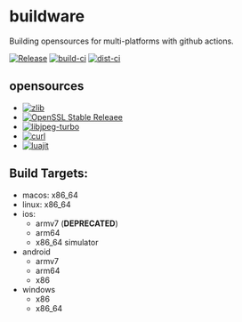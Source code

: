 # buildware
Building opensources for multi-platforms with github actions.
  
[![Release](https://img.shields.io/github/v/release/axis-project/buildware?include_prereleases&label=release)](../../releases/latest)
[![build-ci](https://github.com/axis-project/buildware/actions/workflows/build-ci.yml/badge.svg)](https://github.com/axis-project/buildware/actions/workflows/build-ci.yml)
[![dist-ci](https://github.com/axis-project/buildware/actions/workflows/dist-ci.yml/badge.svg)](https://github.com/axis-project/buildware/actions/workflows/dist-ci.yml)

## opensources
- [![zlib](https://img.shields.io/badge/zlib-1.2.12-green.svg)](https://github.com/madler/zlib)
- [![OpenSSL Stable Releaee](https://img.shields.io/badge/openssl-3.0.5-green.svg)](https://github.com/openssl/openssl/releases)
- [![libjpeg-turbo](https://img.shields.io/badge/libjpegturbo-2.1.3-green.svg)](https://github.com/libjpeg-turbo/libjpeg-turbo/releases)
- [![curl](https://img.shields.io/badge/curl-7.84.0-green.svg)](https://github.com/curl/curl/releases)
- [![luajit](https://img.shields.io/badge/luajit-2.1%2d%2d50936d7-green.svg)](https://github.com/LuaJIT/LuaJIT/commit/50936d7)

## Build Targets:
- macos: x86_64
- linux: x86_64
- ios:
  - armv7 (**DEPRECATED**)
  - arm64
  - x86_64 simulator
- android
  - armv7
  - arm64
  - x86
- windows
  - x86
  - x86_64
